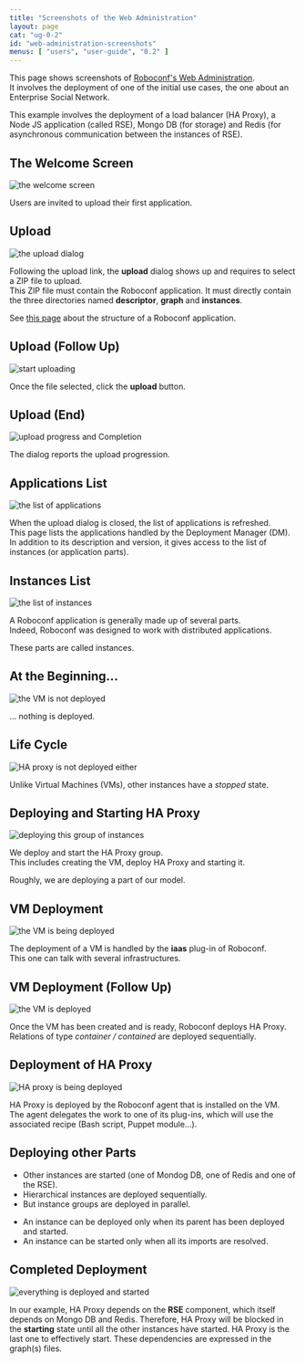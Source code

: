 ```yaml
---
title: "Screenshots of the Web Administration"
layout: page
cat: "ug-0-2"
id: "web-administration-screenshots"
menus: [ "users", "user-guide", "0.2" ]
---
```


This page shows screenshots of [Roboconf's Web Administration](web-administration.html).  
It involves the deployment of one of the initial use cases, the one about an Enterprise Social Network.

This example involves the deployment of a load balancer (HA Proxy), a Node JS application (called RSE),
Mongo DB (for storage) and Redis (for asynchronous communication between the instances of RSE).


## The Welcome Screen

<img src="/resources/img/roboconf--web-administration--welcome.jpg" alt="the welcome screen" class="gs" />

Users are invited to upload their first application.


## Upload

<img src="/resources/img/roboconf--web-administration--upload-application--1.jpg" alt="the upload dialog" class="gs" />

Following the upload link, the **upload** dialog shows up and requires to select a ZIP file to upload.  
This ZIP file must contain the Roboconf application. It must directly contain the three directories
named **descriptor**, **graph** and **instances**. 

See [this page](configuration-files.html) about the structure of a Roboconf application.


## Upload (Follow Up)

<img src="/resources/img/roboconf--web-administration--upload-application--2.jpg" alt="start uploading" class="gs" />

Once the file selected, click the **upload** button.


## Upload (End)

<img src="/resources/img/roboconf--web-administration--upload-application--3.jpg" alt="upload progress and Completion" class="gs" />

The dialog reports the upload progression.


## Applications List

<img src="/resources/img/roboconf--web-administration--new-application.jpg" alt="the list of applications" class="gs" />

When the upload dialog is closed, the list of applications is refreshed.  
This page lists the applications handled by the Deployment Manager (DM). In addition to its description
and version, it gives access to the list of instances (or application parts).


## Instances List

<img src="/resources/img/roboconf--web-administration--instances-overview.jpg" alt="the list of instances" class="gs" />

A Roboconf application is generally made up of several parts.  
Indeed, Roboconf was designed to work with distributed applications.

These parts are called instances.


## At the Beginning...

<img src="/resources/img/roboconf--web-administration--root-instance-is-not-deployed.jpg" alt="the VM is not deployed" class="gs" />

... nothing is deployed.


## Life Cycle

<img src="/resources/img/roboconf--web-administration--child-instance-is-not-deployed.jpg" alt="HA proxy is not deployed either" class="gs" />

Unlike Virtual Machines (VMs), other instances have a *stopped* state.


## Deploying and Starting HA Proxy

<img src="/resources/img/roboconf--web-administration--root-instance-is-about-to-be-launched.jpg" alt="deploying this group of instances" class="gs" />

We deploy and start the HA Proxy group.  
This includes creating the VM, deploy HA Proxy and starting it.

Roughly, we are deploying a part of our model.


## VM Deployment

<img src="/resources/img/roboconf--web-administration--state-root-deploying.gif" alt="the VM is being deployed" class="gs" />

The deployment of a VM is handled by the **iaas** plug-in of Roboconf.  
This one can talk with several infrastructures.


## VM Deployment (Follow Up)

<img src="/resources/img/roboconf--web-administration--root-instance-is-deployed.jpg" alt="the VM is deployed" class="gs" />

Once the VM has been created and is ready, Roboconf deploys HA Proxy.  
Relations of type *container / contained* are deployed sequentially.



## Deployment of HA Proxy

<img src="/resources/img/roboconf--web-administration--child-instance-is-stopped.jpg" alt="HA proxy is being deployed" class="gs" />

HA Proxy is deployed by the Roboconf agent that is installed on the VM.  
The agent delegates the work to one of its plug-ins, which will use the associated recipe (Bash script, Puppet module...).


## Deploying other Parts

* Other instances are started (one of Mondog DB, one of Redis and one of the RSE).
* Hierarchical instances are deployed sequentially.
* But instance groups are deployed in parallel.

<!-- -->
* An instance can be deployed only when its parent has been deployed and started.
* An instance can be started only when all its imports are resolved.


## Completed Deployment

<img src="/resources/img/roboconf--web-administration--child-instance-is-started.jpg" alt="everything is deployed and started" class="gs" />

In our example, HA Proxy depends on the **RSE** component, which itself depends on Mongo DB and Redis.
Therefore, HA Proxy will be blocked in the **starting** state until all the other instances have started.
HA Proxy is the last one to effectively start. These dependencies are expressed in the graph(s) files.
